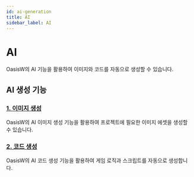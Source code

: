 ```yaml
---
id: ai-generation
title: AI
sidebar_label: AI
---
```


# AI

<!-- OasisW의 AI 기능을 활용하여 코드를 자동으로 생성합니다. -->
OasisW의 AI 기능을 활용하여 이미지와 코드를 자동으로 생성할 수 있습니다.

## AI 생성 기능

### [1. 이미지 생성](./image-generation)
OasisW의 AI 이미지 생성 기능을 활용하여 프로젝트에 필요한 이미지 에셋을 생성할 수 있습니다.

### [2. 코드 생성](./code-generation)
OasisW의 AI 코드 생성 기능을 활용하여 게임 로직과 스크립트를 자동으로 생성합니다.

